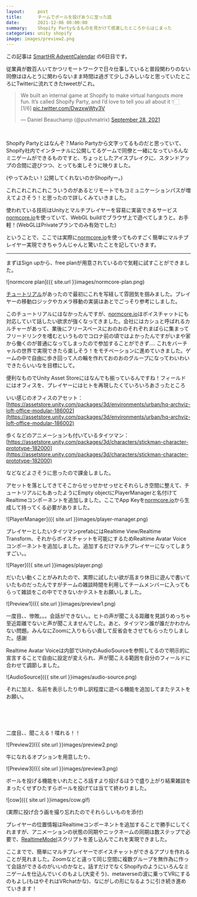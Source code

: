 ```yaml
---
layout:     post
title:      チームでボールを投げあうに至った話
date:       2021-12-06 00:00:00
summary:    Shopify Partyなるものを見かけて感激したところからはじまった
categories: unity shopify
image: images/preview2.png
---
```


この記事は [SmartHR AdventCalendar](https://qiita.com/advent-calendar/2021/smarthr) の6日目です。

従業員が数百人いてかつリモートワークで日々仕事していると普段関わりのない同僚はほんとうに関わらないまま時間は過ぎて少しさみしいなと思っていたところにTwitterに流れてきたtweetがこれ。

<blockquote class="twitter-tweet"><p lang="en" dir="ltr">We built an internal game at Shopify to make virtual hangouts more fun. It’s called Shopify Party, and I’d love to tell you all about it 👇🏻 <br>[1/6] <a href="https://t.co/DwzxwWty3V">pic.twitter.com/DwzxwWty3V</a></p>&mdash; Daniel Beauchamp (@pushmatrix) <a href="https://twitter.com/pushmatrix/status/1442839002432802818?ref_src=twsrc%5Etfw">September 28, 2021</a></blockquote> <script async src="https://platform.twitter.com/widgets.js" charset="utf-8"></script>

<br />

Shopify Partyとはなんぞ？Mario Partyから文字ってるものだと思っていて、Shopify社内でインターナルに公開してるゲームで同僚と一緒になっていろんなミニゲームができるものですと、ちょっとしたアイスブレイクに、スタンドアップの合間に遊びつつ、とっても楽しそうに映りました。

(やってみたい！公開してくれないのかShopifyー。)

これこれこれこれこういうのがあるとリモートでもコミュニケーションパスが増えてよさそう！と思ったので詳しくみていきました。

使われている技術はUnityとマルチプレイヤーを容易に実装できるサービス[normcore.io](https://normcore.io/)を使っていて、WebGL buildでブラウザ上で遊べてしまうと。お手軽！(WebGLはPrivateプランでのみ有効でした)

ということで、ここでは実際に[normcore.io](https://normcore.io/)を使ってものすごく簡単にマルチプレイヤー実現できちゃうんじゃんと驚いたことを記していきます。

--------

まずはSign upから、free planが用意されているので気軽に試すことができました。

![normcore plan]({{ site.url }}images/normcore-plan.png)


[チュートリアル](https://normcore.io/documentation/guides/creating-a-player-controller.html)があったので最初にこれを写経して雰囲気を掴みました。プレイヤーの移動ロジックやカメラ移動の実装はあとでごっそり参考にしました。

このチュートリアルにはなかったんですが、[normcore.io](https://normcore.io/)はボイスチャットにも対応していて話したい欲求が強くなってきました。会社にはカシュと呼ばれるカルチャーがあって、業後にフリースペースにおのおのそれぞれまばらに集まってフリードリンクを嗜むというものでコロナ前の頃ではよかったんですがいまや家から働くのが普通になってしまったので参加することができず.... これをバーチャルの世界で実現できたら楽しそう！をモチベーションに進めていきました。ゲームの中で自由に歩き回って人の輪を作れておのおのグループになってわいわいできたらいいなを目標にして。

便利なものでUnity Asset Storeにはなんでも揃っているんですね！フィールドにはオフィスを、プレイヤーにはヒトを再現したくていろいろあさったところ

いい感じのオフィスのアセット：[https://assetstore.unity.com/packages/3d/environments/urban/hq-archviz-loft-office-modular-186002](https://assetstore.unity.com/packages/3d/environments/urban/hq-archviz-loft-office-modular-186002)

歩くなどのアニメーションも付いているタイツマン：[https://assetstore.unity.com/packages/3d/characters/stickman-character-prototype-182000](https://assetstore.unity.com/packages/3d/characters/stickman-character-prototype-182000)

などなどよさそうに思ったので課金しました。

アセットを落としてきてそこからせっせかせっせとそれらしき空間に整えて、チュートリアルにもあったようにEmpty objectにPlayerManagerと名付けてRealtimeコンポーネントを追加しました。ここでApp Keyを[normcore.io](https://normcore.io/)から生成して持ってくる必要がありました。

![PlayerManager]({{ site.url }}images/player-manager.png)

プレイヤーとしたいタイツマンprefabにはRealtime View/Realtime Transform、それからボイスチャットを可能にするためRealtime Avatar Voiceコンポーネントを追加しました。追加するだけマルチプレイヤーになってしまうすごい。。

![Player]({{ site.url }}images/player.png)

だいたい動くことがみれたので、実際に試したい欲が高まり休日に遊んで書いていたものだったんですがチームの雑談時間を利用してチームメンバーに入ってもらって雑談をこの中でできないかテストをお願いしました。

![Preview1]({{ site.url }}images/preview1.png)

一度目、、惨敗。。。会話ができない。。ヒトの声が聞こえる距離を見誤りめっちゃ至近距離でないと声が聞こえませんでした。あと、タイツマン誰が誰だかわかんない問題。みんなにZoomに入りもらい直して反省会をさせてもらったりしました。感謝

Realtime Avatar Voiceは内部でUnityのAudioSourceを参照してるので明示的に宣言することで自由に設定が変えられ、声が聞こえる範囲を自分のフィールドに合わせて調節しました。

![AudioSource]({{ site.url }}images/audio-source.png)

それに加え、名前を表示したり申し訳程度に遊べる機能を追加してまたテストをお願い。

<br />
<br />
<br />

二度目、、聞こえる！喋れる！！

![Preview2]({{ site.url }}images/preview2.png)

牛になれるオプションを用意したり、

![Preview3]({{ site.url }}images/preview3.png)

ボールを投げる機能をいれたところ話すより投げるほうで盛り上がり結果雑談をまったくせずひたすらボールを投げては当てて終わりました。

![cow]({{ site.url }}images/cow.gif)

(実際に投げ合う画を撮り忘れたのでそれらしいものを添付)

プレイヤーの位置情報はRealtimeコンポーネントを追加することで勝手にしてくれますが、アニメーションの状態の同期やニックネームの同期は数ステップで必要で、[RealtimeModel](https://normcore.io/documentation/room/realtimemodel.html#realtimemodel-realtimeproperty-attributes)スクリプトを差し込んでこれを実現できました。


ここまでで、簡単にマルチプレイヤーでボイスチャットができるアプリを作れることが見れました。Zoomなどと違って同じ空間に複数グループを無作為に作って会話ができるのがいいのかなと。話すだけでなくShopifyのようにいろんなミニゲームを仕込んでいくのもよし(大変そう)、metaverseの波に乗ってVRにするのもよし(もはやそれはVRchatかな)、なにがしの形になるように引き続き進めていきます！
